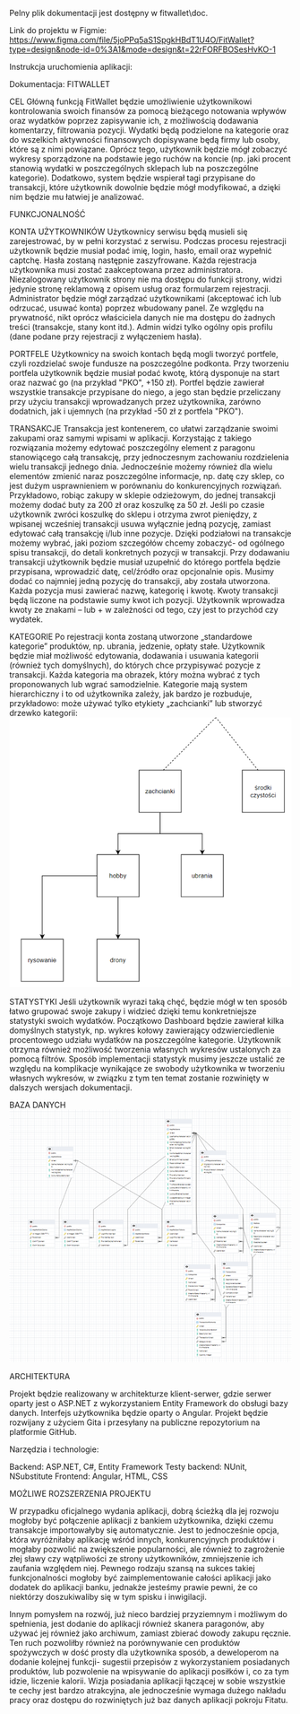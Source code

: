 Pelny plik dokumentacji jest dostępny w fitwallet\doc.

Link do projektu w Figmie:
https://www.figma.com/file/5joPPq5aS1SpgkHBdT1U4O/FitWallet?type=design&node-id=0%3A1&mode=design&t=22rFORFBOSesHvKO-1

Instrukcja uruchomienia aplikacji:



Dokumentacja:
FITWALLET


CEL
Główną funkcją FitWallet będzie umożliwienie użytkownikowi kontrolowania swoich finansów za pomocą bieżącego notowania wpływów oraz wydatków poprzez zapisywanie ich, z możliwością dodawania komentarzy, filtrowania pozycji. Wydatki będą podzielone na kategorie oraz do wszelkich aktywności finansowych dopisywane będą firmy lub osoby, które są z nimi powiązane. Oprócz tego, użytkownik będzie mógł zobaczyć wykresy sporządzone na podstawie jego ruchów na koncie (np. jaki procent stanowią wydatki w poszczególnych sklepach lub na poszczególne kategorie). Dodatkowo, system będzie wspierał tagi przypisane do transakcji, które użytkownik dowolnie będzie mógł modyfikować, a dzięki nim będzie mu łatwiej je analizować.

FUNKCJONALNOŚĆ

KONTA UŻYTKOWNIKÓW
Użytkownicy serwisu będą musieli się zarejestrować, by w pełni korzystać z serwisu. Podczas procesu rejestracji użytkownik będzie musiał podać imię, login, hasło, email oraz wypełnić captchę. Hasła zostaną następnie zaszyfrowane. Każda rejestracja użytkownika musi zostać zaakceptowana przez administratora. Niezalogowany użytkownik strony nie ma dostępu do funkcji strony, widzi jedynie stronę reklamową z opisem usług oraz formularzem rejestracji. 
Administrator będzie mógł zarządzać użytkownikami (akceptować ich lub odrzucać, usuwać konta) poprzez wbudowany panel. Ze względu na prywatność, nikt oprócz właściciela danych nie ma dostępu do żadnych treści (transakcje, stany kont itd.). Admin widzi tylko ogólny opis profilu (dane podane przy rejestracji z wyłączeniem hasła).

PORTFELE
Użytkownicy na swoich kontach będą mogli tworzyć portfele, czyli rozdzielać swoje fundusze na poszczególne podkonta. Przy tworzeniu portfela użytkownik będzie musiał podać kwotę, którą dysponuje na start oraz nazwać go (na przykład "PKO", +150 zł). Portfel będzie zawierał wszystkie transakcje przypisane do niego, a jego stan będzie przeliczany przy użyciu transakcji wprowadzanych przez użytkownika, zarówno dodatnich, jak i ujemnych (na przykład -50 zł z portfela "PKO"). 

TRANSAKCJE
Transakcja jest kontenerem, co ułatwi zarządzanie swoimi zakupami oraz samymi wpisami w aplikacji. Korzystając z takiego rozwiązania możemy edytować poszczególny element z paragonu stanowiącego całą transakcję, przy jednoczesnym zachowaniu rozdzielenia wielu transakcji jednego dnia. Jednocześnie możemy również dla wielu elementów zmienić naraz poszczególne informacje, np. datę czy sklep, co jest dużym usprawnieniem w porównaniu do konkurencyjnych rozwiązań. 
Przykładowo, robiąc zakupy w sklepie odzieżowym, do jednej transakcji możemy dodać buty za 200 zł oraz koszulkę za 50 zł. Jeśli po czasie użytkownik zwróci koszulkę do sklepu i otrzyma zwrot pieniędzy, z wpisanej wcześniej transakcji usuwa wyłącznie jedną pozycję, zamiast edytować całą transakcję i/lub inne pozycje. Dzięki podziałowi na transakcje możemy wybrać, jaki poziom szczegółów chcemy zobaczyć- od ogólnego spisu transakcji, do detali konkretnych pozycji w transakcji. 
Przy dodawaniu transakcji użytkownik będzie musiał uzupełnić do którego portfela będzie przypisana, wprowadzić datę, cel/źródło oraz opcjonalnie opis. Musimy dodać co najmniej jedną pozycję do transakcji, aby została utworzona. Każda pozycja musi zawierać nazwę, kategorię i kwotę. 
Kwoty transakcji będą liczone na podstawie sumy kwot ich pozycji. Użytkownik wprowadza kwoty ze znakami – lub + w zależności od tego, czy jest to przychód czy wydatek. 

KATEGORIE
Po rejestracji konta zostaną utworzone „standardowe kategorie” produktów, np. ubrania, jedzenie, opłaty stałe. Użytkownik będzie miał możliwość edytowania, dodawania i usuwania kategorii (również tych domyślnych), do których chce przypisywać pozycje z transakcji. Każda kategoria ma obrazek, który można wybrać z tych proponowanych lub wgrać samodzielnie. 
Kategorie mają system hierarchiczny i to od użytkownika zależy, jak bardzo je rozbuduje, przykładowo: może używać tylko etykiety „zachcianki” lub stworzyć drzewko kategorii:
![Drzewko kategorii](src\frontend\src\assets\categorytree.png)

STATYSTYKI
Jeśli użytkownik wyrazi taką chęć, będzie mógł w ten sposób łatwo grupować swoje zakupy i widzieć dzięki temu konkretniejsze statystyki swoich wydatków. Początkowo Dashboard będzie zawierał kilka domyślnych statystyk, np. wykres kołowy zawierający odzwierciedlenie procentowego udziału wydatków na poszczególne kategorie. Użytkownik otrzyma również możliwość tworzenia własnych wykresów ustalonych za pomocą filtrów. 
Sposób implementacji statystyk musimy jeszcze ustalić ze względu na komplikacje wynikające ze swobody użytkownika w tworzeniu własnych wykresów, w związku z tym ten temat zostanie rozwinięty w dalszych wersjach dokumentacji.

BAZA DANYCH
![Schemat bazy danych](src\frontend\src\assets\database.png)

ARCHITEKTURA

Projekt będzie realizowany w architekturze klient-serwer, gdzie serwer oparty jest o ASP.NET z wykorzystaniem Entity Framework do obsługi bazy danych. Interfejs użytkownika będzie oparty o Angular. Projekt będzie rozwijany z użyciem Gita i przesyłany na publiczne repozytorium na platformie GitHub. 

Narzędzia i technologie:

Backend: ASP.NET, C#, Entity Framework
Testy backend: NUnit, NSubstitute 
Frontend: Angular, HTML, CSS

MOŻLIWE ROZSZERZENIA PROJEKTU

W przypadku oficjalnego wydania aplikacji, dobrą ścieżką dla jej rozwoju mogłoby być połączenie aplikacji z bankiem użytkownika, dzięki czemu transakcje importowałyby się automatycznie. Jest to jednocześnie opcja, która wyróżniłaby aplikację wśród innych, konkurencyjnych produktów i mogłaby pozwolić na zwiększenie popularności, ale również to zagrożenie złej sławy czy wątpliwości ze strony użytkowników, zmniejszenie ich zaufania względem niej. Pewnego rodzaju szansą na sukces takiej funkcjonalności mogłoby być zaimplementowanie całości aplikacji jako dodatek do aplikacji banku,  jednakże jesteśmy prawie pewni, że co niektórzy doszukiwaliby się w tym spisku i inwigilacji. 

Innym pomysłem na rozwój, już nieco bardziej przyziemnym i możliwym do spełnienia, jest dodanie do aplikacji również skanera paragonów, aby używać jej również jako archiwum, zamiast zbierać dowody zakupu ręcznie. Ten ruch pozwoliłby również na porównywanie cen produktów spożywczych w dość prosty dla użytkownika sposób, a deweloperom na dodanie kolejnej funkcji- sugestii przepisów z wykorzystaniem posiadanych produktów, lub pozwolenie na wpisywanie do aplikacji posiłków i, co za tym idzie, liczenie kalorii. Wizja posiadania aplikacji łączącej w sobie wszystkie te cechy jest bardzo atrakcyjna, ale jednocześnie wymaga dużego nakładu pracy oraz dostępu do rozwiniętych już baz danych aplikacji pokroju Fitatu. 



